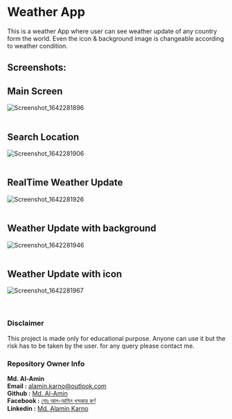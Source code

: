 # Weather App

This is a weather App where user can see weather update of any country form the world. Even the icon & background image is changeable according to weather condition.

## Screenshots:

## Main Screen
![Screenshot_1642281896](https://user-images.githubusercontent.com/56608168/149638227-4fc0892a-7844-4971-8d62-d4c5c2253578.png)
<br>
<br>
## Search Location
![Screenshot_1642281906](https://user-images.githubusercontent.com/56608168/149638243-da0f660c-d788-478f-bfcc-bb1c52803981.png)
<br>
<br>
## RealTime Weather Update
![Screenshot_1642281926](https://user-images.githubusercontent.com/56608168/149638252-47f41490-5340-48e5-aabf-35125a99673b.png)
<br>
<br>
## Weather Update with background
![Screenshot_1642281946](https://user-images.githubusercontent.com/56608168/149638265-4f657ae3-edc7-404c-8f36-856cd1dd96df.png)
<br>
<br>
## Weather Update with icon
![Screenshot_1642281967](https://user-images.githubusercontent.com/56608168/149638274-89b84086-fc09-4988-ab5c-f9a9b5ffe0ad.png)
<br>
<br>
<br>


### Disclaimer
This project is made only for educational purpose. Anyone can use it but the risk has to be taken by the user.
for any query please contact me.

### Repository Owner Info

__Md. Al-Amin__ <br>
__Email :__ [ alamin.karno@outlook.com ](mailto:alamin.karno@outlook.com) <br>
__Github :__ [Md. Al-Amin](https://github.com/alamin-karno)<br>
__Facebook :__ [মোঃ আল-আমিন খন্দকার কর্ণ](https://facebook.com/alamin.kanro786) <br>
__Linkedin :__ [Md. Alamin Karno](https://www.linkedin.com/in/alaminkarno/)
<br>
<br>
